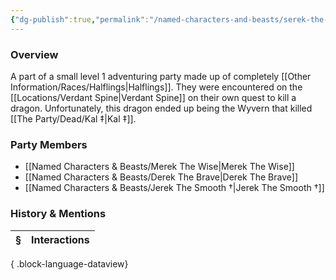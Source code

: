 ```yaml
---
{"dg-publish":true,"permalink":"/named-characters-and-beasts/serek-the-quick/","tags":["NPC"],"updated":"2025-05-30T12:11:13.733+01:00"}
---
```



### Overview
A part of a small level 1 adventuring party made up of completely [[Other Information/Races/Halflings\|Halflings]]. They were encountered on the [[Locations/Verdant Spine\|Verdant Spine]] on their own quest to kill a dragon. Unfortunately, this dragon ended up being the Wyvern that killed [[The Party/Dead/Kal ‡\|Kal ‡]]. 

### Party Members 
- [[Named Characters & Beasts/Merek The Wise\|Merek The Wise]]
- [[Named Characters & Beasts/Derek The Brave\|Derek The Brave]]
- [[Named Characters & Beasts/Jerek The Smooth †\|Jerek The Smooth †]] 

### History & Mentions
| § | Interactions |
| - | ------------ |

{ .block-language-dataview}